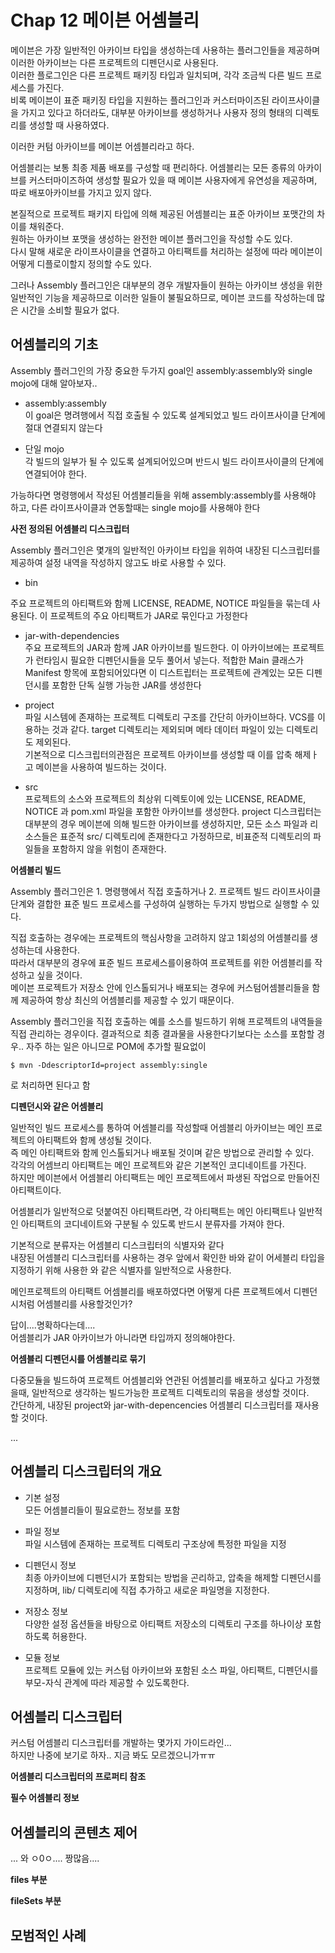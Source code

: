 # Chap 12 메이븐 어셈블리

메이븐은 가장 일반적인 아카이브 타입을 생성하는데 사용하는 플러그인들을 제공하며 이러한 아카이브는 다른 프로젝트의 디펜던시로 사용된다.    
이러한 플로그인은 다른 프로젝트 패키징 타입과 일치되며, 각각 조금씩 다른 빌드 프로세스를 가진다.   
비록 메이븐이 표준 패키징 타입을 지원하는 플러그인과 커스터마이즈된 라이프사이클을 가지고 있다고 하더라도, 대부분 아카이브를 생성하거나 사용자 정의 형태의 디렉토리를 생성할 때 사용하였다.

이러한 커텀 아카이브를 메이븐 어셈블리라고 하다. 

어셈블리는 보통 최종 제품 배포를 구성할 때 편리하다. 어셈블리는 모든 종류의 아카이브를 커스터마이즈하여 생성할 필요가 있을 때 메이븐 사용자에게 유연성을 제공하며, 따로 배포아카이브를 가지고 있지 않다.


본질적으로 프로젝트 패키지 타입에 의해 제공된 어셈블리는 표준 아카이브 포맷간의 차이를 채워준다.   
원하는 아카이브 포맷을 생성하는 완전한 메이븐 플러그인을 작성할 수도 있다.  
다시 말해 새로운 라이프사이클을 연결하고 아티팩트를 처리하는 설정에 따라 메이븐이 어떻게 디플로이할지 정의할 수도 있다.

그러나 Assembly 플러그인은 대부분의 경우 개발자들이 원하는 아카이브 생성을 위한 일반적인 기능을 제공하므로 이러한 일들이 불필요하므로, 메이븐 코드를 작성하는데 많은 시간을 소비할 필요가 없다.

## 어셈블리의 기초 

Assembly 플러그인의 가장 중요한 두가지 goal인 assembly:assembly와 single mojo에 대해 알아보자..

* assembly:assembly  
이 goal은 명려행에서 직접 호출될 수 있도록 설계되었고 빌드 라이프사이클 단계에 절대 연결되지 않는다 


* 단일 mojo  
각 빌드의 일부가 될 수 있도록 설계되어있으며 반드시 빌드 라이프사이클의 단계에 연결되어야 한다.

가능하다면 명령행에서 작성된 어셈블리들을 위해 assembly:assembly를 사용해야 하고, 다른 라이프사이클과 연동할때는 single mojo를 사용해야 한다



**사전 정의된 어셈블리 디스크립터**  

Assembly 플러그인은 몇개의 일반적인 아카이브 타입을 위하여 내장된 디스크립터를 제공하여 설정 내역을 작성하지 않고도 바로 사용할 수 있다.

* bin  

 주요 프로젝트의 아티팩트와 함께 LICENSE, README, NOTICE 파일들을 묶는데 사용된다. 이 프로젝트의 주요 아티팩트가 JAR로 묶인다고 가정한다 

* jar-with-dependencies  
 주요 프로젝트의 JAR과 함께 JAR 아카이브를 빌드한다. 이 아카이브에는 프로젝트가 런타임시 필요한 디펜던시들을 모두 풀어서 넣는다. 적합한 Main 클래스가 Manifest 항목에 포함되어있다면 이 디스트립터는 프로젝트에 관계있는 모든 디펜던시를 포함한 단독 실행 가능한 JAR를 생성한다 

* project  
 파일 시스템에 존재하는 프로젝트 디렉토리 구조를 간단히 아카이브하다. VCS를 이용하는 것과 같다. target 디렉토리는 제외되며 메타 데이터 파일이 있는 디렉토리도 제외된다.    
기본적으로 디스크립터의관점은 프로젝트 아카이브를 생성할 때 이를 압축 해제ㅏ고 메이븐을 사용하여 빌드하는 것이다.

* src  
프로젝트의 소스와 프로젝트의 최상위 디렉토이에 있는  LICENSE, README, NOTICE 과 pom.xml 파일을 포함한 아카이브를 생성한다. project 디스크립터는 대부분의 경우 메이븐에 의해 빌드한 아카이브를 생성하지만, 모든 소스 파일과 리소스들은 표준적 src/ 디렉토리에 존재한다고 가정하므로, 비표준적 디렉토리의 파일들을 포함하지 않을 위험이 존재한다.



**어셈블리 빌드**

Assembly 플러그인은 1. 명령행에서 직접 호출하거나 2. 프로젝트 빌드 라이프사이클 단계와 결합한 표준 빌드 프로세스를 구성하여 실행하는 두가지 방법으로 실행할 수 있다.  

직접 호출하는 경우에는 프로젝트의 핵심사항을 고려하지 않고 1회성의 어셈블리를 생성하는데 사용한다.     
따라서 대부분의 경우에 표준 빌드 프로세스를이용하여 프로젝트를 위한 어셈블리를 작성하고 싶을 것이다.     
메이븐 프로젝트가 저장소 안에 인스톨되거나 배포되는 경우에 커스텀어셈블리들을 함께 제공하여 항상 최신의 어셈블리를 제공할 수 있기 때문이다. 


Assembly 플러그인을 직접 호출하는 예를 소스를 빌드하기 위해 프로젝트의 내역들을 직접 관리하는 경우이다. 결과적으로 최종 결과물을 사용한다기보다는 소스를 포함할 경우.. 자주 하는 일은 아니므로 POM에 추가할 필요없이 
~~~
$ mvn -DdescriptorId=project assembly:single
~~~
로 처리하면 된다고 함 


**디펜던시와 같은 어셈블리**

일반적인 빌드 프로세스를 통하여 어셈블리를 작성할때 어셈블리 아카이브는 메인 프로젝트의 아티팩트와 함께 생성될 것이다.    
즉 메인 아티팩트와 함께 인스톨되거나 배포될 것이며 같은 방법으로 관리할 수 있다.   
각각의 어셈브리 아티팩트는 메인 프로젝트와 같은 기본적인 코디네이트를 가진다.  
하지만 메이븐에서 어셈블리 아티팩트는 메인 프로젝트에서 파생된 작업으로 만들어진 아티팩트이다. 

어셈블리가 일반적으로 덧붙여진 아티팩트라면, 각 아티팩트는 메인 아티팩트나 일반적인 아티팩트의 코디네이트와 구분될 수 있도록 반드시 분류자를 가져야 한다.

기본적으로 분류자는 어셈블리 디스크립터의 식별자와 같다  
내장된 어셈블리 디스크립터를 사용하는 경우 앞에서 확인한 바와 같이 어세블리 타입을 지정하기 위해 사용한 <descriptorRef>와 같은 식별자를 일반적으로 사용한다. 

메인프로젝트의 아티팩트 어셈블리를 배포하였다면 어떻게 다른 프로젝트에서 디펜던시처럼 어셈블리를 사용할것인가?

답이....명확하다는데....   
어셈블리가 JAR 아카이브가 아니라면 타입까지 정의해야한다. 


**어셈블리 디펜던시를 어셈블리로 묶기**

다중모듈을 빌드하여 프로젝트 어셈블리와 연관된 어셈블리를 배포하고 싶다고 가정했을때, 일반적으로 생각하는 빌드가능한 프로젝트 디렉토리의 묶음을 생성할 것이다.  
간단하게, 내장된 project와 jar-with-depencencies 어셈블리 디스크립터를 재사용할 것이다. 

...


## 어셈블리 디스크립터의 개요 


* 기본 설정  
모든 어셈블리들이 필요로한느 정보를 포함 

* 파일 정보  
파일 시스템에 존재하는 프로젝트 디렉토리 구조상에 특정한 파일을 지정

* 디펜던시 정보  
최종 아카이브에 디펜던시가 포함되는 방법을 곤리하고, 압축을 해제할 디펜던시를 지정하며, lib/ 디렉토리에 직접 추가하고 새로운 파일명을 지정한다.

* 저장소 정보  
다양한 설정 옵션들을 바탕으로 아티팩트 저장소의 디렉토리 구조를 하나이상 포함하도록 허용한다.

* 모듈 정보  
프로젝트 모듈에 있는 커스텀 아카이브와 포함된 소스 파일, 아티팩트, 디펜던시를 부모-자식 관계에 따라 제공할 수 있도록한다.


## 어셈블리 디스크립터

커스텀 어셈블리 디스크립터를 개발하는 몇가지 가이드라인...   
하지만 나중에 보기로 하자.. 지금 봐도 모르겠으니가ㅠㅠ 
 
**어셈블리 디스크립터의 프로퍼티 참조**

**필수 어셈블리 정보**


## 어셈블리의 콘텐츠 제어
 ... 와 ㅇ0ㅇ.... 짱많음.... 

**files 부분**

**fileSets 부분**

## 모범적인 사례

